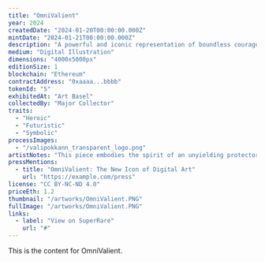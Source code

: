 ```yaml
---
title: "OmniValient"
year: 2024
createdDate: "2024-01-20T00:00:00.000Z"
mintDate: "2024-01-21T00:00:00.000Z"
description: "A powerful and iconic representation of boundless courage."
medium: "Digital Illustration"
dimensions: "4000x5000px"
editionSize: 1
blockchain: "Ethereum"
contractAddress: "0xaaaa...bbbb"
tokenId: "5"
exhibitedAt: "Art Basel"
collectedBy: "Major Collector"
traits:
  - "Heroic"
  - "Futuristic"
  - "Symbolic"
processImages:
  - "/valipokkann_transparent_logo.png"
artistNotes: "This piece embodies the spirit of an unyielding protector."
pressMentions:
  - title: "OmniValient: The New Icon of Digital Art"
    url: "https://example.com/press"
license: "CC BY-NC-ND 4.0"
priceEth: 1.2
thumbnail: "/artworks/OmniValient.PNG"
fullImage: "/artworks/OmniValient.PNG"
links:
  - label: "View on SuperRare"
    url: "#"
---
```


This is the content for OmniValient. 